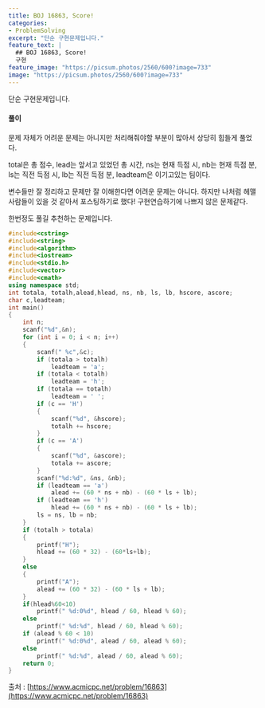 ```yaml
---
title: BOJ 16863, Score!
categories:
- ProblemSolving
excerpt: "단순 구현문제입니다."
feature_text: |
  ## BOJ 16863, Score!
  구현
feature_image: "https://picsum.photos/2560/600?image=733"
image: "https://picsum.photos/2560/600?image=733"
---
```


단순 구현문제입니다.

<h4>풀이</h4> 

문제 자체가 어려운 문제는 아니지만 처리해줘야할 부분이 많아서 상당히 힘들게 풀었다. 

total은 총 점수, lead는 앞서고 있었던 총 시간, ns는 현재 득점 시, nb는 현재 득점 분, ls는 직전 득점 시, lb는 직전 득점 분, leadteam은 이기고있는 팀이다.

변수들만 잘 정리하고 문제만 잘 이해한다면 어려운 문제는 아니다. 하지만 나처럼 헤맬 사람들이 있을 것 같아서 포스팅하기로 했다! 구현연습하기에 나쁘지 않은 문제같다.

​한번정도 풀길 추천하는 문제입니다.
​
```c++
#include<cstring>
#include<string>
#include<algorithm>
#include<iostream>
#include<stdio.h>
#include<vector>
#include<cmath>
using namespace std;
int totala, totalh,alead,hlead, ns, nb, ls, lb, hscore, ascore;
char c,leadteam;
int main()
{
	int n;
	scanf("%d",&n);
	for (int i = 0; i < n; i++)
	{
		scanf(" %c",&c);
		if (totala > totalh)
			leadteam = 'a';
		if (totala < totalh)
			leadteam = 'h';
		if (totala == totalh)
			leadteam = ' ';
		if (c == 'H')
		{
			scanf("%d", &hscore);
			totalh += hscore;
		}
		if (c == 'A')
		{
			scanf("%d", &ascore);
			totala += ascore;
		}
		scanf("%d:%d", &ns, &nb);
		if (leadteam == 'a')
			alead += (60 * ns + nb) - (60 * ls + lb);
		if (leadteam == 'h')
			hlead += (60 * ns + nb) - (60 * ls + lb);
		ls = ns, lb = nb;
	}
	if (totalh > totala)
	{
		printf("H");
		hlead += (60 * 32) - (60*ls+lb);
	}
	else
	{
		printf("A");
		alead += (60 * 32) - (60 * ls + lb);
	}
	if(hlead%60<10)
		printf(" %d:0%d", hlead / 60, hlead % 60);
	else
		printf(" %d:%d", hlead / 60, hlead % 60);
	if (alead % 60 < 10)
		printf(" %d:0%d", alead / 60, alead % 60);
	else
		printf(" %d:%d", alead / 60, alead % 60);
	return 0;
}
```

출처 : [https://www.acmicpc.net/problem/16863](https://www.acmicpc.net/problem/16863)